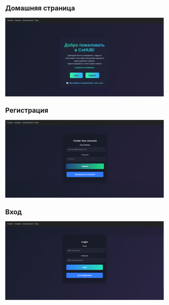 ## Домашняя страница
![Домашняя страница](home-page-2025-09-14.jpg)

## Регистрация
![Страница регистрации](register-page-2025-09-14.jpg)

## Вход
![Страница входа](login-page-2025-09-14.jpg)
